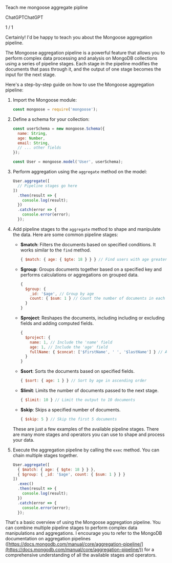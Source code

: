 Teach me mongoose aggregate pipline

ChatGPTChatGPT

1 / 1

Certainly! I'd be happy to teach you about the Mongoose aggregation pipeline.

The Mongoose aggregation pipeline is a powerful feature that allows you to perform complex data processing and analysis on MongoDB collections using a series of pipeline stages. Each stage in the pipeline modifies the documents that pass through it, and the output of one stage becomes the input for the next stage.

Here's a step-by-step guide on how to use the Mongoose aggregation pipeline:

1.  Import the Mongoose module:
    
    ```js
    const mongoose = require('mongoose');
    
    ```
    
2.  Define a schema for your collection:
    
    ```js
    const userSchema = new mongoose.Schema({
      name: String,
      age: Number,
      email: String,
      // ... other fields
    });
    
    const User = mongoose.model('User', userSchema);
    
    ```
    
3.  Perform aggregation using the `aggregate` method on the model:
    
    ```js
    User.aggregate([
      // Pipeline stages go here
    ])
      .then(result => {
        console.log(result);
      })
      .catch(error => {
        console.error(error);
      });
    
    ```
    
4.  Add pipeline stages to the `aggregate` method to shape and manipulate the data. Here are some common pipeline stages:
    
    -   **$match**: Filters the documents based on specified conditions. It works similar to the `find` method.
        
        ```js
        { $match: { age: { $gte: 18 } } } // Find users with age greater than or equal to 18
        
        ```
        
    -   **$group**: Groups documents together based on a specified key and performs calculations or aggregations on grouped data.
        
        ```js
        {
          $group: {
            _id: '$age', // Group by age
            count: { $sum: 1 } // Count the number of documents in each group
          }
        }
        
        ```
        
    -   **$project**: Reshapes the documents, including including or excluding fields and adding computed fields.
        
        ```js
        {
          $project: {
            name: 1, // Include the 'name' field
            age: 1, // Include the 'age' field
            fullName: { $concat: ['$firstName', ' ', '$lastName'] } // Add a computed field 'fullName' by concatenating 'firstName' and 'lastName'
          }
        }
        
        ```
        
    -   **$sort**: Sorts the documents based on specified fields.
        
        ```js
        { $sort: { age: 1 } } // Sort by age in ascending order
        
        ```
        
    -   **$limit**: Limits the number of documents passed to the next stage.
        
        ```js
        { $limit: 10 } // Limit the output to 10 documents
        
        ```
        
    -   **$skip**: Skips a specified number of documents.
        
        ```js
        { $skip: 5 } // Skip the first 5 documents
        
        ```
        
    
    These are just a few examples of the available pipeline stages. There are many more stages and operators you can use to shape and process your data.
    
5.  Execute the aggregation pipeline by calling the `exec` method. You can chain multiple stages together.
    
    ```js
    User.aggregate([
      { $match: { age: { $gte: 18 } } },
      { $group: { _id: '$age', count: { $sum: 1 } } }
    ])
      .exec()
      .then(result => {
        console.log(result);
      })
      .catch(error => {
        console.error(error);
      });
    
    ```
    

That's a basic overview of using the Mongoose aggregation pipeline. You can combine multiple pipeline stages to perform complex data manipulations and aggregations. I encourage you to refer to the MongoDB documentation on aggregation pipelines ([https://docs.mongodb.com/manual/core/aggregation-pipeline/](https://docs.mongodb.com/manual/core/aggregation-pipeline/)) for a comprehensive understanding of all the available stages and operators.